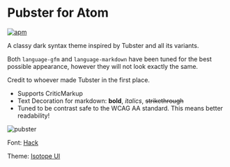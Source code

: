 # Pubster for Atom
[![apm](https://img.shields.io/apm/v/pubster-syntax.svg?style=flat-square)](https://atom.io/packages/pubster-syntax)

A classy dark syntax theme inspired by Tubster and all its variants.

Both `language-gfm` and `language-markdown` have been tuned for the best possible
appearance, however they will not look exactly the same.

Credit to whoever made Tubster in the first place.

- Supports CriticMarkup
- Text Decoration for markdown: **bold**, _italics_, ~~strikethrough~~
- Tuned to be contrast safe to the WCAG AA standard. This means better readability!



![pubster](https://github.com/plttn/pubster-syntax/raw/master/preview.png)

Font: [Hack](https://github.com/chrissimpkins/Hack)

Theme: [Isotope UI](https://atom.io/themes/isotope-ui)
